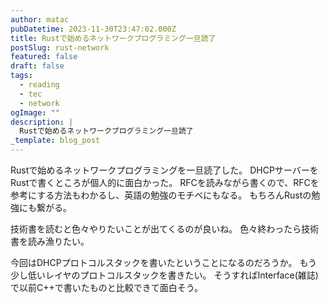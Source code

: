 ```yaml
---
author: matac
pubDatetime: 2023-11-30T23:47:02.000Z
title: Rustで始めるネットワークプログラミング一旦読了
postSlug: rust-network
featured: false
draft: false
tags:
  - reading
  - tec
  - network
ogImage: ""
description: |
  Rustで始めるネットワークプログラミング一旦読了
_template: blog_post
---
```


Rustで始めるネットワークプログラミングを一旦読了した。
DHCPサーバーをRustで書くところが個人的に面白かった。
RFCを読みながら書くので、RFCを参考にする方法もわかるし、英語の勉強のモチベにもなる。
もちろんRustの勉強にも繋がる。

技術書を読むと色々やりたいことが出てくるのが良いね。
色々終わったら技術書を読み漁りたい。

今回はDHCPプロトコルスタックを書いたということになるのだろうか。
もう少し低いレイヤのプロトコルスタックを書きたい。
そうすればInterface(雑誌)で以前C++で書いたものと比較できて面白そう。
